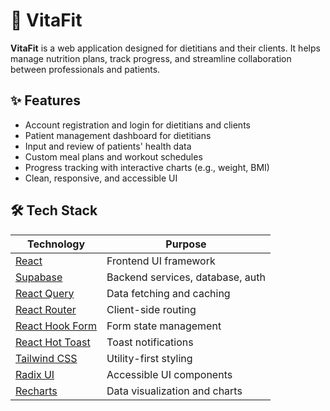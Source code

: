 # 🥗 VitaFit

**VitaFit** is a web application designed for dietitians and their clients. It helps manage nutrition plans, track progress, and streamline collaboration between professionals and patients.

## ✨ Features

- Account registration and login for dietitians and clients
- Patient management dashboard for dietitians
- Input and review of patients' health data
- Custom meal plans and workout schedules
- Progress tracking with interactive charts (e.g., weight, BMI)
- Clean, responsive, and accessible UI

## 🛠️ Tech Stack

| Technology                                      | Purpose                          |
| ----------------------------------------------- | -------------------------------- |
| [React](https://reactjs.org/)                   | Frontend UI framework            |
| [Supabase](https://supabase.com/)               | Backend services, database, auth |
| [React Query](https://tanstack.com/query)       | Data fetching and caching        |
| [React Router](https://reactrouter.com/)        | Client-side routing              |
| [React Hook Form](https://react-hook-form.com/) | Form state management            |
| [React Hot Toast](https://react-hot-toast.com/) | Toast notifications              |
| [Tailwind CSS](https://tailwindcss.com/)        | Utility-first styling            |
| [Radix UI](https://www.radix-ui.com/)           | Accessible UI components         |
| [Recharts](https://recharts.org/)               | Data visualization and charts    |
